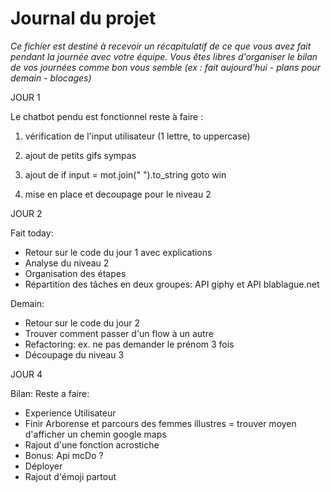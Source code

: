 # Journal du projet

*Ce fichier est destiné à recevoir un récapitulatif de ce que vous avez fait pendant la journée avec votre équipe. Vous êtes libres d'organiser le bilan de vos journées comme bon vous semble (ex : fait aujourd'hui - plans pour demain - blocages)*

JOUR 1

Le chatbot pendu est fonctionnel
reste à faire :

1) vérification de l'input utilisateur (1 lettre, to uppercase)
2) ajout de petits gifs sympas
3) ajout de if input = mot.join(" ").to_string goto win

4) mise en place et decoupage pour le niveau 2

JOUR 2

Fait today:
- Retour sur le code du jour 1 avec explications
- Analyse du niveau 2
- Organisation des étapes
- Répartition des tâches en deux groupes: API giphy et API blablague.net

Demain:
- Retour  sur le code du jour 2
- Trouver comment passer d'un flow à un autre
- Refactoring: ex. ne pas demander le prénom 3 fois
- Découpage du niveau 3

JOUR 4

Bilan:
Reste a faire:
- Experience Utilisateur
- Finir Arborense et parcours des femmes illustres = trouver moyen d'afficher un chemin google maps
- Rajout d'une fonction acrostiche
- Bonus: Api mcDo ?
- Déployer
- Rajout d'émoji partout
 
